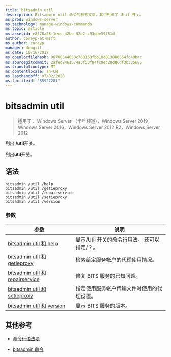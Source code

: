 ```yaml
---
title: bitsadmin util
description: Bitsadmin util 命令的参考文章，其中列出了 Util 开关。
ms.prod: windows-server
ms.technology: manage-windows-commands
ms.topic: article
ms.assetid: e8278a28-1ecc-42be-92e2-c93dee59751d
author: coreyp-at-msft
ms.author: coreyp
manager: dongill
ms.date: 10/16/2017
ms.openlocfilehash: 96708544053c760153fbb18d813880564fd49bac
ms.sourcegitcommit: 2afed2461574a3f53f84fc9ec28d86df3b335685
ms.translationtype: MT
ms.contentlocale: zh-CN
ms.lasthandoff: 07/02/2020
ms.locfileid: "85927281"
---
```

# <a name="bitsadmin-util"></a>bitsadmin util

> 适用于： Windows Server （半年频道），Windows Server 2019，Windows Server 2016，Windows Server 2012 R2，Windows Server 2012

列出 **/util**开关。

列出**util**开关。

## <a name="syntax"></a>语法

```
bitsadmin /util /help
bitsadmin /util /getieproxy
bitsadmin /util /repairservice
bitsadmin /util /setieproxy
bitsadmin /util /version
```

### <a name="parameters"></a>参数

| 参数 | 说明 |
| --------- | ----------- |
| [bitsadmin util 和 help](bitsadmin-util-and-help.md) | 显示/Util 开关的命令行用法。 还可以指定/？。 |
| [bitsadmin util 和 getieproxy](bitsadmin-util-and-getieproxy.md) | 检索给定服务帐户的代理使用情况。 |
| [bitsadmin util 和 repairservice](bitsadmin-util-and-repairservice.md) | 修复 BITS 服务的已知问题。 |
| [bitsadmin util 和 setieproxy](bitsadmin-util-and-setieproxy.md) | 指定使用服务帐户传输文件时使用的代理设置。 |
| [bitsadmin util 和 version](bitsadmin-util-and-version.md) | 显示 BITS 服务的版本。 |

## <a name="additional-references"></a>其他参考

- [命令行语法项](command-line-syntax-key.md)

- [bitsadmin 命令](bitsadmin.md)
